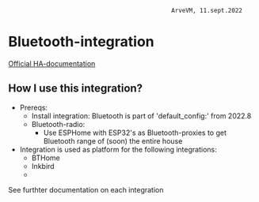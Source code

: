                                                   ArveVM, 11.sept.2022
# Bluetooth-integration
[Official HA-documentation](https://www.home-assistant.io/integrations/bluetooth/)


## How I use this integration?
- Prereqs:
  - Install integration: Bluetooth is part of 'default_config:' from 2022.8
  - Bluetooth-radio:
    - Use ESPHome with ESP32's as Bluetooth-proxies to get Bluetooth range of (soon) the entire house
- Integration is used as platform for the following integrations:
  - BTHome
  - Inkbird
  - 
See furthter documentation on each integration

